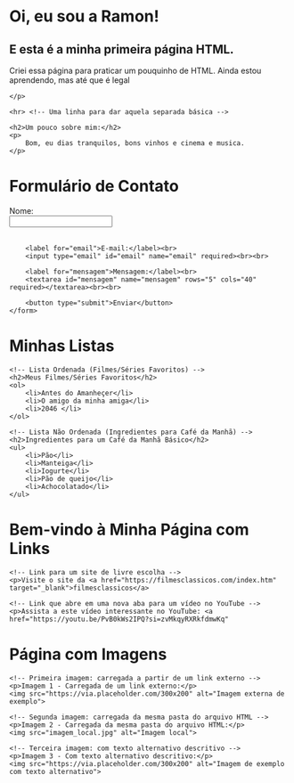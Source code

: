 <!DOCTYPE html>
<html lang="pt-BR">
<head>
    <meta charset="UTF-8">
    <meta name="viewport" content="width=device-width, initial-scale=1.0">
    <title>Minha Primeira Página</title>
</head>
<body>
    <h1>Oi, eu sou a Ramon!</h1>
    <h2>E esta é a minha primeira página HTML.</h2>
    <p>
        Criei essa página para praticar um pouquinho de HTML. 
        Ainda estou aprendendo, mas até que é legal 
       
    </p>

    <hr> <!-- Uma linha para dar aquela separada básica -->

    <h2>Um pouco sobre mim:</h2>
    <p>
        Bom, eu dias tranquilos, bons vinhos e cinema e musica.
    </p>
</body>
</html>

<!DOCTYPE html>
<html lang="pt-BR">
<head>
    <meta charset="UTF-8">
    <meta name="viewport" content="width=device-width, initial-scale=1.0">
    <title>Página de Contato</title>
</head>
<body>
    <h1>Formulário de Contato</h1>
    <form action="#" method="post">
        <label for="nome">Nome:</label><br>
        <input type="text" id="nome" name="nome" required><br><br>

        <label for="email">E-mail:</label><br>
        <input type="email" id="email" name="email" required><br><br>

        <label for="mensagem">Mensagem:</label><br>
        <textarea id="mensagem" name="mensagem" rows="5" cols="40" required></textarea><br><br>

        <button type="submit">Enviar</button>
    </form>
</body>
</html>


<!DOCTYPE html>
<html lang="pt-BR">
<head>
    <meta charset="UTF-8">
    <meta name="viewport" content="width=device-width, initial-scale=1.0">
    <title>Listas em HTML</title>
</head>
<body>
    <h1>Minhas Listas</h1>

    <!-- Lista Ordenada (Filmes/Séries Favoritos) -->
    <h2>Meus Filmes/Séries Favoritos</h2>
    <ol>
        <li>Antes do Amanheçer</li>
        <li>O amigo da minha amiga</li>
        <li>2046 </li>
    </ol>

    <!-- Lista Não Ordenada (Ingredientes para Café da Manhã) -->
    <h2>Ingredientes para um Café da Manhã Básico</h2>
    <ul>
        <li>Pão</li>
        <li>Manteiga</li>
        <li>Iogurte</li>
        <li>Pão de queijo</li>
        <li>Achocolatado</li>
    </ul>
</body>
</html>

<!DOCTYPE html>
<html lang="pt-BR">
<head>
    <meta charset="UTF-8">
    <meta name="viewport" content="width=device-width, initial-scale=1.0">
    <title>Página com Links</title>
</head>
<body>
    <h1>Bem-vindo à Minha Página com Links</h1>

    <!-- Link para um site de livre escolha -->
    <p>Visite o site da <a href="https://filmesclassicos.com/index.htm" target="_blank">filmesclassicos</a>

    <!-- Link que abre em uma nova aba para um vídeo no YouTube -->
    <p>Assista a este vídeo interessante no YouTube: <a href="https://youtu.be/PvB0kWs2IPQ?si=zvMkqyRXRkfdmwKq"
</html>

<!DOCTYPE html>
<html lang="pt-BR">
<head>
    <meta charset="UTF-8">
    <meta name="viewport" content="width=device-width, initial-scale=1.0">
    <title>Página com Imagens</title>
</head>
<body>
    <h1>Página com Imagens</h1>

    <!-- Primeira imagem: carregada a partir de um link externo -->
    <p>Imagem 1 - Carregada de um link externo:</p>
    <img src="https://via.placeholder.com/300x200" alt="Imagem externa de exemplo">

    <!-- Segunda imagem: carregada da mesma pasta do arquivo HTML -->
    <p>Imagem 2 - Carregada da mesma pasta do arquivo HTML:</p>
    <img src="imagem_local.jpg" alt="Imagem local">

    <!-- Terceira imagem: com texto alternativo descritivo -->
    <p>Imagem 3 - Com texto alternativo descritivo:</p>
    <img src="https://via.placeholder.com/300x200" alt="Imagem de exemplo com texto alternativo">
</body>
</html>